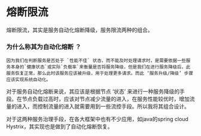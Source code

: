 
# 熔断限流

熔断限流，其实是服务自动化熔断降级，服务限流两种的组合。

### 为什么称其为自动化熔断 ？

```
因为我们在判断服务是否处于 `性能不佳` 状态，而不能及时处理请求时，是需要依据一些服务本身的`健康状态`或实际`负载率`来衡量是否将服务降级，但是我们在进行服务降级后，此服务恢复正常，那么此时该服务应该被升级，用于处理更多请求。而此 ‘服务升级/降级’ 步骤应该实现系统自动化。
```


对于服务自动化熔断来说，其应该是根据节点 ‘状态’ 来进行一种服务降级的手段。在节点负载过高时，应该对节点减少流量的进入，在服务性能较优时，增加流量的进入，而控制流量的进入就需要用到一些流控手段。所以我将其组合设计。


对于这两种服务治理手段，在各大框架中也有不少应用，如java的spring cloud Hystrix，其实现也是做到了自动化熔断恢复。
